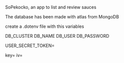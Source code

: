 SoPekocko, an app to list and review sauces


The database has been made with atlas from MongoDB


create a .dotenv file with this variables

DB_CLUSTER
DB_NAME
DB_USER
DB_PASSWORD

USER_SECRET_TOKEN= <token used by jwt to encrypt your token>

key=<some random caracters used to encrypt the email>
iv=<some random caracters used to encrypt the email>

